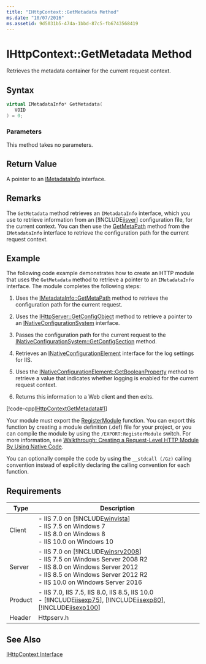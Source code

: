 ```yaml
---
title: "IHttpContext::GetMetadata Method"
ms.date: "10/07/2016"
ms.assetid: 9d5031b5-474a-1bbd-87c5-fb6743568419
---
```

# IHttpContext::GetMetadata Method
Retrieves the metadata container for the current request context.  
  
## Syntax  
  
```cpp  
virtual IMetadataInfo* GetMetadata(  
   VOID  
) = 0;  
```  
  
### Parameters  
 This method takes no parameters.  
  
## Return Value  
 A pointer to an [IMetadataInfo](../../web-development-reference/native-code-api-reference/imetadatainfo-interface.md) interface.  
  
## Remarks  
 The `GetMetadata` method retrieves an `IMetadataInfo` interface, which you use to retrieve information from an [!INCLUDE[iisver](../../wmi-provider/includes/iisver-md.md)] configuration file, for the current context. You can then use the [GetMetaPath](../../web-development-reference/native-code-api-reference/imetadatainfo-getmetapath-method.md) method from the `IMetadataInfo` interface to retrieve the configuration path for the current request context.  
  
## Example  
 The following code example demonstrates how to create an HTTP module that uses the `GetMetadata` method to retrieve a pointer to an `IMetadataInfo` interface. The module completes the following steps:  
  
1. Uses the [IMetadataInfo::GetMetaPath](../../web-development-reference/native-code-api-reference/imetadatainfo-getmetapath-method.md) method to retrieve the configuration path for the current request.  
  
2. Uses the [IHttpServer::GetConfigObject](../../web-development-reference/native-code-api-reference/ihttpserver-getconfigobject-method.md) method to retrieve a pointer to an [INativeConfigurationSystem](https://msdn.microsoft.com/ef29f2da-90b4-be7d-e59b-83fa1799f477) interface.  
  
3. Passes the configuration path for the current request to the [INativeConfigurationSystem::GetConfigSection](https://msdn.microsoft.com/ad4c47fd-a00e-eb0e-f181-0cb41e98c89d) method.  
  
4. Retrieves an [INativeConfigurationElement](https://msdn.microsoft.com/70c26f09-2188-b797-062a-b2eaca3d9ef7) interface for the log settings for IIS.  
  
5. Uses the [INativeConfigurationElement::GetBooleanProperty](https://msdn.microsoft.com/6f2c8f06-b85d-1e93-ab1b-771a6e1e3ca7) method to retrieve a value that indicates whether logging is enabled for the current request context.  
  
6. Returns this information to a Web client and then exits.  
  
 [!code-cpp[IHttpContextGetMetadata#1](../../../samples/snippets/cpp/VS_Snippets_IIS/IIS7/IHttpContextGetMetadata/cpp/IHttpContextGetMetadata.cpp#1)]  
  
 Your module must export the [RegisterModule](../../web-development-reference/native-code-api-reference/pfn-registermodule-function.md) function. You can export this function by creating a module definition (.def) file for your project, or you can compile the module by using the `/EXPORT:RegisterModule` switch. For more information, see [Walkthrough: Creating a Request-Level HTTP Module By Using Native Code](../../web-development-reference/native-code-development-overview/walkthrough-creating-a-request-level-http-module-by-using-native-code.md).  
  
 You can optionally compile the code by using the `__stdcall (/Gz)` calling convention instead of explicitly declaring the calling convention for each function.  
  
## Requirements  
  
|Type|Description|  
|----------|-----------------|  
|Client|-   IIS 7.0 on [!INCLUDE[winvista](../../wmi-provider/includes/winvista-md.md)]<br />-   IIS 7.5 on Windows 7<br />-   IIS 8.0 on Windows 8<br />-   IIS 10.0 on Windows 10|  
|Server|-   IIS 7.0 on [!INCLUDE[winsrv2008](../../wmi-provider/includes/winsrv2008-md.md)]<br />-   IIS 7.5 on Windows Server 2008 R2<br />-   IIS 8.0 on Windows Server 2012<br />-   IIS 8.5 on Windows Server 2012 R2<br />-   IIS 10.0 on Windows Server 2016|  
|Product|-   IIS 7.0, IIS 7.5, IIS 8.0, IIS 8.5, IIS 10.0<br />-   [!INCLUDE[iisexp75](../../web-development-reference/native-code-api-reference/includes/iisexp75-md.md)], [!INCLUDE[iisexp80](../../web-development-reference/native-code-api-reference/includes/iisexp80-md.md)], [!INCLUDE[iisexp100](../../web-development-reference/native-code-api-reference/includes/iisexp100-md.md)]|  
|Header|Httpserv.h|  
  
## See Also  
 [IHttpContext Interface](../../web-development-reference/native-code-api-reference/ihttpcontext-interface.md)